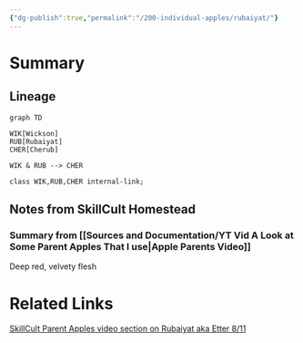 ```yaml
---
{"dg-publish":true,"permalink":"/200-individual-apples/rubaiyat/"}
---
```


# Summary

## Lineage

```mermaid
graph TD

WIK[Wickson]
RUB[Rubaiyat]
CHER[Cherub]

WIK & RUB --> CHER

class WIK,RUB,CHER internal-link; 

```


## Notes from SkillCult Homestead

### Summary from [[Sources and Documentation/YT Vid A Look at Some Parent Apples That I use\|Apple Parents Video]]

Deep red, velvety flesh

# Related Links
[SkillCult Parent Apples video section on Rubaiyat aka Etter 8/11](https://youtu.be/LIAM1_1z5IU?t=755)

